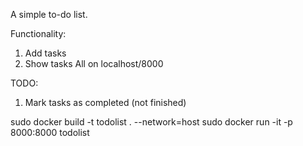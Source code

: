 A simple to-do list.

Functionality:
1. Add tasks
2. Show tasks
All on localhost/8000

TODO:
1. Mark tasks as completed (not finished)

sudo docker build -t todolist . --network=host
sudo docker run -it -p 8000:8000 todolist

